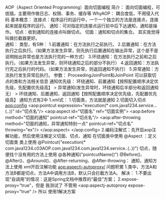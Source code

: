 AOP（Aspect Oriented Programming）面向切面编程
    简介：
        面向切面编程，可拔插，主要用作做日志、权限、事务、缓存等
    WhyAOP：
        耦合度低，不用侵入代码
    基本概念：
        连接点：程序运行的运行中，一个一个独立的方法是连接点，连接起来就是程序的运行。
        通知：可对指定的连接点运行前中后下达通知，通知是操作。
        切点：收到通知的连接点叫做切点。
        切面：通知和切点的集合。 其实我觉得叫做拦截器更好。      
通知：
    类型，有5种：
        1.前置通知：在方法执行之前执行。
        2.后置通知：在方法执行之后执行。（如果方法发生异常，则先执行后置通知在输出异常，这个是不是说明抛出异常也是方法执行完的一种方式）
        3.环绕通知：在方法执行之前和之后执行。（如果方法发生异常，则环绕通知之后的部分不执行）
        4.返回通知：方法执行完之后执行的代码。（如果方法发生异常，则返回通知不执行）
        5.异常通知：方法执行发生异常后执行。
    参数：
        ProceedingJoinPoint和JoinPoint
            可以获取切点的类和方法相关信息
    通知优先级：
        环绕通知、前置通知【按照配置顺序决定优先级，先配置优先级高】
        > 异常通知(发生异常时，环绕通知后半部分和返回通知无）
        > 环绕通知、后置通知、返回通知【按照配置顺序决定优先级，先配置优先级高】
通知方式有2中
    1.xml式：
        1.切面类，方法就是通知
        2.切面切入切点  
            <bean id="切面实例" class="com.java1234.c03AOP.advice.StudentServiceAspect"></bean>
            <aop:config>
                <aop:pointcut expression="execution(* com.java1234.service..*.*(..))" id="切点名"/>
                <aop:aspect id="切面名" ref="切面实例">
                    <aop:before method="切面的通知" pointcut-ref="切点名"/>
                    <aop:after-throwing method="切面的通知，异常通知特别一点" pointcut-ref="切点名" throwing="ex"/>
                </aop:aspect>
            </aop:config>
    2.编码注解式：先开启aop注解功能，然后使用注解定义切面、切点、通知
        在切面类中使用
            @Aspect  ：定义切面类
                类上使用
            @Pointcut("execution(* com.java1234.c03AOP.com.java1234.com.java1234.service.*.*(..))")
                切点，随便找个没有用的方法上使用
            @各种通知("pointcutName()")
                @Before()、@After()、@Around()、@After-returning、@After-throwing：
                通知，通知方法上使用
        xml开启注解功能
            <!-- 启动aop的注解解析器 -->
            <aop:aspectj-autoproxy/>
问题积累
    1.类中，方法A和方法B都是切点，方法A中调用方法B，默认只会拦截方法A。
        解决：
            1.不要出现“自调用”的情况：这是Spring文档中推荐的“最佳”方案；
            2.expose-proxy="true"，但是 我测试了 不管用
                <aop:aspectj-autoproxy expose-proxy="true" />
        所以
            使用1解决方案